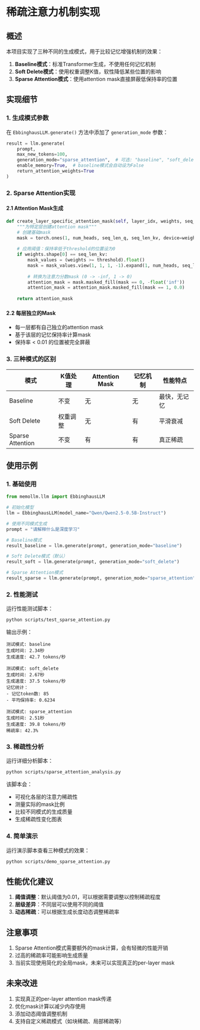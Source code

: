 # 稀疏注意力机制实现

## 概述

本项目实现了三种不同的生成模式，用于比较记忆增强机制的效果：

1. **Baseline模式**：标准Transformer生成，不使用任何记忆机制
2. **Soft Delete模式**：使用权重调整K值，软性降低某些位置的影响
3. **Sparse Attention模式**：使用attention mask直接屏蔽低保持率的位置

## 实现细节

### 1. 生成模式参数

在 `EbbinghausLLM.generate()` 方法中添加了 `generation_mode` 参数：

```python
result = llm.generate(
    prompt,
    max_new_tokens=100,
    generation_mode="sparse_attention",  # 可选: "baseline", "soft_delete", "sparse_attention"
    enable_memory=True,  # baseline模式会自动设为False
    return_attention_weights=True
)
```

### 2. Sparse Attention实现

#### 2.1 Attention Mask生成

```python
def create_layer_specific_attention_mask(self, layer_idx, weights, seq_len_q, seq_len_kv, num_heads, threshold=0.01):
    """为特定层创建attention mask"""
    # 创建基础mask
    mask = torch.ones(1, num_heads, seq_len_q, seq_len_kv, device=weights.device, dtype=weights.dtype)
    
    # 应用阈值：保持率低于threshold的位置设为0
    if weights.shape[0] == seq_len_kv:
        mask_values = (weights >= threshold).float()
        mask = mask_values.view(1, 1, 1, -1).expand(1, num_heads, seq_len_q, -1)
        
        # 转换为注意力分数mask (0 -> -inf, 1 -> 0)
        attention_mask = mask.masked_fill(mask == 0, -float('inf'))
        attention_mask = attention_mask.masked_fill(mask == 1, 0.0)
    
    return attention_mask
```

#### 2.2 每层独立的Mask

- 每一层都有自己独立的attention mask
- 基于该层的记忆保持率计算mask
- 保持率 < 0.01 的位置被完全屏蔽

### 3. 三种模式的区别

| 模式 | K值处理 | Attention Mask | 记忆机制 | 性能特点 |
|------|---------|----------------|----------|----------|
| Baseline | 不变 | 无 | 无 | 最快，无记忆 |
| Soft Delete | 权重调整 | 无 | 有 | 平滑衰减 |
| Sparse Attention | 不变 | 有 | 有 | 真正稀疏 |

## 使用示例

### 1. 基础使用

```python
from memollm.llm import EbbinghausLLM

# 初始化模型
llm = EbbinghausLLM(model_name="Qwen/Qwen2.5-0.5B-Instruct")

# 使用不同模式生成
prompt = "请解释什么是深度学习"

# Baseline模式
result_baseline = llm.generate(prompt, generation_mode="baseline")

# Soft Delete模式（默认）
result_soft = llm.generate(prompt, generation_mode="soft_delete")

# Sparse Attention模式
result_sparse = llm.generate(prompt, generation_mode="sparse_attention")
```

### 2. 性能测试

运行性能测试脚本：

```bash
python scripts/test_sparse_attention.py
```

输出示例：
```
测试模式: baseline
生成时间: 2.34秒
生成速度: 42.7 tokens/秒

测试模式: soft_delete
生成时间: 2.67秒
生成速度: 37.5 tokens/秒
记忆统计：
- 记忆token数: 85
- 平均保持率: 0.6234

测试模式: sparse_attention
生成时间: 2.51秒
生成速度: 39.8 tokens/秒
稀疏率: 42.3%
```

### 3. 稀疏性分析

运行详细分析脚本：

```bash
python scripts/sparse_attention_analysis.py
```

该脚本会：
- 可视化各层的注意力稀疏性
- 测量实际的mask比例
- 比较不同模式的生成质量
- 生成稀疏性变化图表

### 4. 简单演示

运行演示脚本查看三种模式的效果：

```bash
python scripts/demo_sparse_attention.py
```

## 性能优化建议

1. **阈值调整**：默认阈值为0.01，可以根据需要调整以控制稀疏程度
2. **层级差异**：不同层可以使用不同的阈值
3. **动态稀疏**：可以根据生成长度动态调整稀疏率

## 注意事项

1. Sparse Attention模式需要额外的mask计算，会有轻微的性能开销
2. 过高的稀疏率可能影响生成质量
3. 当前实现使用简化的全局mask，未来可以实现真正的per-layer mask

## 未来改进

1. 实现真正的per-layer attention mask传递
2. 优化mask计算以减少内存使用
3. 添加动态阈值调整机制
4. 支持自定义稀疏模式（如块稀疏、局部稀疏等）